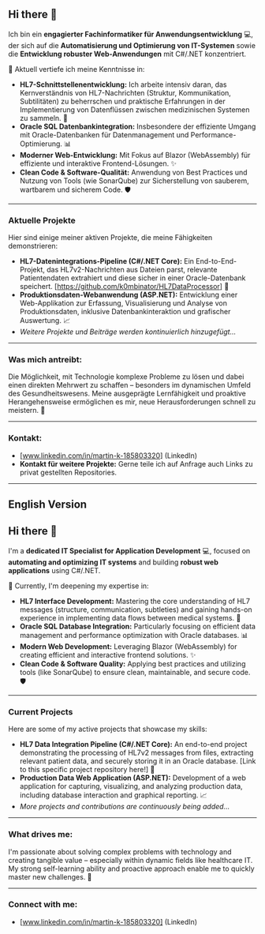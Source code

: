 ## Hi there 👋

Ich bin ein **engagierter Fachinformatiker für Anwendungsentwicklung** 💻, der sich auf die **Automatisierung und Optimierung von IT-Systemen** sowie die **Entwicklung robuster Web-Anwendungen** mit C#/.NET konzentriert.

🌱 Aktuell vertiefe ich meine Kenntnisse in:

* **HL7-Schnittstellenentwicklung:** Ich arbeite intensiv daran, das Kernverständnis von HL7-Nachrichten (Struktur, Kommunikation, Subtilitäten) zu beherrschen und praktische Erfahrungen in der Implementierung von Datenflüssen zwischen medizinischen Systemen zu sammeln. 🏥
* **Oracle SQL Datenbankintegration:** Insbesondere der effiziente Umgang mit Oracle-Datenbanken für Datenmanagement und Performance-Optimierung. 📊
* **Moderner Web-Entwicklung:** Mit Fokus auf Blazor (WebAssembly) für effiziente und interaktive Frontend-Lösungen. ✨
* **Clean Code & Software-Qualität:** Anwendung von Best Practices und Nutzung von Tools (wie SonarQube) zur Sicherstellung von sauberem, wartbarem und sicherem Code. 🛡️

---

### Aktuelle Projekte

Hier sind einige meiner aktiven Projekte, die meine Fähigkeiten demonstrieren:

* **HL7-Datenintegrations-Pipeline (C#/.NET Core):** Ein End-to-End-Projekt, das HL7v2-Nachrichten aus Dateien parst, relevante Patientendaten extrahiert und diese sicher in einer Oracle-Datenbank speichert. [https://github.com/k0mbinator/HL7DataProcessor] 🔗
* **Produktionsdaten-Webanwendung (ASP.NET):** Entwicklung einer Web-Applikation zur Erfassung, Visualisierung und Analyse von Produktionsdaten, inklusive Datenbankinteraktion und grafischer Auswertung. 📈
* _Weitere Projekte und Beiträge werden kontinuierlich hinzugefügt..._

---

### Was mich antreibt:

Die Möglichkeit, mit Technologie komplexe Probleme zu lösen und dabei einen direkten Mehrwert zu schaffen – besonders im dynamischen Umfeld des Gesundheitswesens. Meine ausgeprägte Lernfähigkeit und proaktive Herangehensweise ermöglichen es mir, neue Herausforderungen schnell zu meistern. 🚀

---

### Kontakt:

* [www.linkedin.com/in/martin-k-185803320] (LinkedIn)
* **Kontakt für weitere Projekte:** Gerne teile ich auf Anfrage auch Links zu privat gestellten Repositories.


---

## English Version

## Hi there 👋

I'm a **dedicated IT Specialist for Application Development** 💻, focused on **automating and optimizing IT systems** and building **robust web applications** using C#/.NET.

🌱 Currently, I'm deepening my expertise in:

* **HL7 Interface Development:** Mastering the core understanding of HL7 messages (structure, communication, subtleties) and gaining hands-on experience in implementing data flows between medical systems. 🏥
* **Oracle SQL Database Integration:** Particularly focusing on efficient data management and performance optimization with Oracle databases. 📊
* **Modern Web Development:** Leveraging Blazor (WebAssembly) for creating efficient and interactive frontend solutions. ✨
* **Clean Code & Software Quality:** Applying best practices and utilizing tools (like SonarQube) to ensure clean, maintainable, and secure code. 🛡️

---

### Current Projects

Here are some of my active projects that showcase my skills:

* **HL7 Data Integration Pipeline (C#/.NET Core):** An end-to-end project demonstrating the processing of HL7v2 messages from files, extracting relevant patient data, and securely storing it in an Oracle database. [Link to this specific project repository here!] 🔗
* **Production Data Web Application (ASP.NET):** Development of a web application for capturing, visualizing, and analyzing production data, including database interaction and graphical reporting. 📈
* _More projects and contributions are continuously being added..._

---

### What drives me:

I'm passionate about solving complex problems with technology and creating tangible value – especially within dynamic fields like healthcare IT. My strong self-learning ability and proactive approach enable me to quickly master new challenges. 🚀

---

### Connect with me:

* [www.linkedin.com/in/martin-k-185803320] (LinkedIn)

